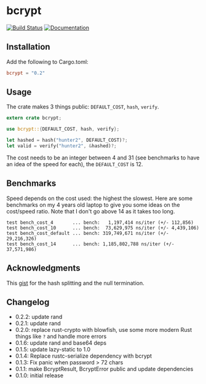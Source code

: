 # bcrypt

[![Build Status](https://travis-ci.org/Keats/rust-bcrypt.svg)](https://travis-ci.org/Keats/rust-bcrypt)
[![Documentation](https://docs.rs/bcrypt/badge.svg)](https://docs.rs/bcrypt)

## Installation
Add the following to Cargo.toml:

```toml
bcrypt = "0.2"
```

## Usage
The crate makes 3 things public: `DEFAULT_COST`, `hash`, `verify`.

```rust
extern crate bcrypt;

use bcrypt::{DEFAULT_COST, hash, verify};

let hashed = hash("hunter2", DEFAULT_COST)?;
let valid = verify("hunter2", &hashed)?;
```

The cost needs to be an integer between 4 and 31 (see benchmarks to have an idea of the speed for each), the `DEFAULT_COST` is 12.

## Benchmarks
Speed depends on the cost used: the highest the slowest.
Here are some benchmarks on my 4 years old laptop to give you some ideas on the cost/speed ratio. 
Note that I don't go above 14 as it takes too long.

```
test bench_cost_4       ... bench:   1,197,414 ns/iter (+/- 112,856)
test bench_cost_10      ... bench:  73,629,975 ns/iter (+/- 4,439,106)
test bench_cost_default ... bench: 319,749,671 ns/iter (+/- 29,216,326)
test bench_cost_14      ... bench: 1,185,802,788 ns/iter (+/- 37,571,986)
```

## Acknowledgments
This [gist](https://gist.github.com/rgdmarshall/ae3dc072445ed88b357a) for the hash splitting and the null termination.

## Changelog

* 0.2.2: update rand
* 0.2.1: update rand
* 0.2.0: replace rust-crypto with blowfish, use some more modern Rust things like `?` and handle more errors
* 0.1.6: update rand and base64 deps
* 0.1.5: update lazy-static to 1.0
* 0.1.4: Replace rustc-serialize dependency with bcrypt
* 0.1.3: Fix panic when password > 72 chars
* 0.1.1: make BcryptResult, BcryptError public and update dependencies
* 0.1.0: initial release
